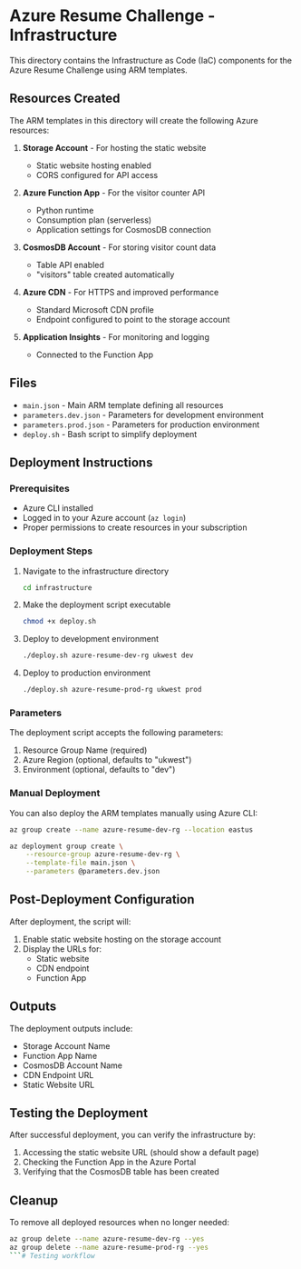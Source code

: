 # Azure Resume Challenge - Infrastructure

This directory contains the Infrastructure as Code (IaC) components for the Azure Resume Challenge using ARM templates.

## Resources Created

The ARM templates in this directory will create the following Azure resources:

1. **Storage Account** - For hosting the static website
   - Static website hosting enabled
   - CORS configured for API access

2. **Azure Function App** - For the visitor counter API
   - Python runtime
   - Consumption plan (serverless)
   - Application settings for CosmosDB connection

3. **CosmosDB Account** - For storing visitor count data
   - Table API enabled
   - "visitors" table created automatically

4. **Azure CDN** - For HTTPS and improved performance
   - Standard Microsoft CDN profile
   - Endpoint configured to point to the storage account

5. **Application Insights** - For monitoring and logging
   - Connected to the Function App

## Files

- `main.json` - Main ARM template defining all resources
- `parameters.dev.json` - Parameters for development environment
- `parameters.prod.json` - Parameters for production environment
- `deploy.sh` - Bash script to simplify deployment

## Deployment Instructions

### Prerequisites

- Azure CLI installed
- Logged in to your Azure account (`az login`)
- Proper permissions to create resources in your subscription

### Deployment Steps

1. Navigate to the infrastructure directory
   ```bash
   cd infrastructure
   ```

2. Make the deployment script executable
   ```bash
   chmod +x deploy.sh
   ```

3. Deploy to development environment
   ```bash
   ./deploy.sh azure-resume-dev-rg ukwest dev
   ```

4. Deploy to production environment
   ```bash
   ./deploy.sh azure-resume-prod-rg ukwest prod
   ```

### Parameters

The deployment script accepts the following parameters:
1. Resource Group Name (required)
2. Azure Region (optional, defaults to "ukwest")
3. Environment (optional, defaults to "dev")

### Manual Deployment

You can also deploy the ARM templates manually using Azure CLI:

```bash
az group create --name azure-resume-dev-rg --location eastus

az deployment group create \
    --resource-group azure-resume-dev-rg \
    --template-file main.json \
    --parameters @parameters.dev.json
```

## Post-Deployment Configuration

After deployment, the script will:
1. Enable static website hosting on the storage account
2. Display the URLs for:
   - Static website
   - CDN endpoint
   - Function App

## Outputs

The deployment outputs include:
- Storage Account Name
- Function App Name
- CosmosDB Account Name
- CDN Endpoint URL
- Static Website URL

## Testing the Deployment

After successful deployment, you can verify the infrastructure by:

1. Accessing the static website URL (should show a default page)
2. Checking the Function App in the Azure Portal
3. Verifying that the CosmosDB table has been created

## Cleanup

To remove all deployed resources when no longer needed:

```bash
az group delete --name azure-resume-dev-rg --yes
az group delete --name azure-resume-prod-rg --yes
```# Testing workflow
